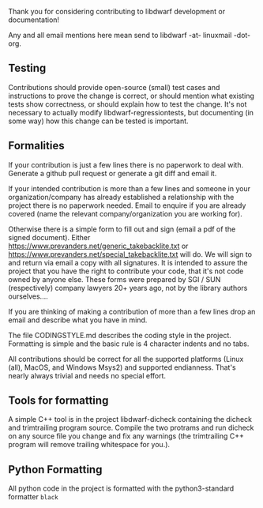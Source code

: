 Thank you for considering contributing to libdwarf
development or documentation!

Any and all email mentions here mean send to
libdwarf -at- linuxmail -dot- org.

## Testing
Contributions should provide open-source (small)
test cases and instructions to
prove the change is correct, or should
mention what existing tests show correctness,
or should explain how to test the change.
It's not necessary to actually modify
libdwarf-regressiontests, but documenting
(in some way) how this change can be tested is important.

## Formalities
If your contribution is just a few lines
there is no paperwork to deal with.
Generate a github pull request or generate
a git diff and email it.

If your intended contribution is more than a
few lines and someone in your organization/company
has already established a relationship with the
project there is no paperwork needed.
Email to enquire
if you are already covered (name the relevant
company/organization you are working for).

Otherwise
there is a simple form to fill out and
sign (email a pdf of the signed document).
Either https://www.prevanders.net/generic_takebacklite.txt
or
https://www.prevanders.net/special_takebacklite.txt
will do. We will sign to and return via email
a copy with all signatures.
It is intended to assure the project that
you have the right to contribute your code, that it's not
code owned by anyone else.
These forms were prepared by SGI / SUN (respectively)
company lawyers 20+ years ago,
not by the library authors ourselves....

If you are thinking of making a contribution of more than a few
lines drop an email and describe what you have in mind.

The file CODINGSTYLE.md describes the coding style
in the project.  Formatting is simple and
the basic rule is 4 character
indents and no tabs.

All contributions should be correct for all the supported
platforms  (Linux (all), MacOS, and Windows Msys2) and
supported endianness.
That's nearly always trivial and needs no special effort.


## Tools for formatting
A simple C++ tool is in the project libdwarf-dicheck
containing the dicheck and trimtrailing program source.
Compile the two protrams and run dicheck  on any source
file you change and fix any warnings (the trimtrailing C++
program will remove trailing whitespace for you.).

## Python Formatting
All python code in the project is formatted with
the python3-standard formatter ```black```












